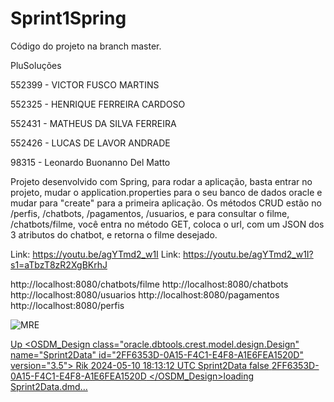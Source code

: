 # Sprint1Spring
Código do projeto na branch master.

PluSoluções

552399 - VICTOR FUSCO MARTINS

552325 - HENRIQUE FERREIRA CARDOSO

552431 - MATHEUS DA SILVA FERREIRA

552426 - LUCAS DE LAVOR ANDRADE

98315 - Leonardo Buonanno Del Matto

Projeto desenvolvido com Spring, para rodar a aplicação, basta entrar no projeto, mudar o application.properties para o seu banco de dados oracle e mudar para "create" para a primeira aplicação. Os métodos CRUD estão no
/perfis, /chatbots, /pagamentos, /usuarios, e para consultar o filme, /chatbots/filme, você entra no método GET, coloca o url, com um JSON dos 3 atributos do chatbot, e retorna o filme desejado.

Link: https://youtu.be/agYTmd2_w1I
Link: https://youtu.be/agYTmd2_w1I?s1=aTbzT8zR2XgBKrhJ

http://localhost:8080/chatbots/filme
http://localhost:8080/chatbots
http://localhost:8080/usuarios
http://localhost:8080/pagamentos
http://localhost:8080/perfis



![MRE](https://github.com/HenriqueFerC/Sprint1Spring/assets/129521477/845c7651-d422-4f5a-b45a-eef45dabd5a9)

[Up<?xml version = '1.0' encoding = 'UTF-8'?>
<OSDM_Design class="oracle.dbtools.crest.model.design.Design" name="Sprint2Data" id="2FF6353D-0A15-F4C1-E4F8-A1E6FEA1520D" version="3.5">
<createdBy>Rik</createdBy>
<createdTime>2024-05-10 18:13:12 UTC</createdTime>
<ownerDesignName>Sprint2Data</ownerDesignName>
<capitalNames>false</capitalNames>
<designId>2FF6353D-0A15-F4C1-E4F8-A1E6FEA1520D</designId>
</OSDM_Design>loading Sprint2Data.dmd…]()
